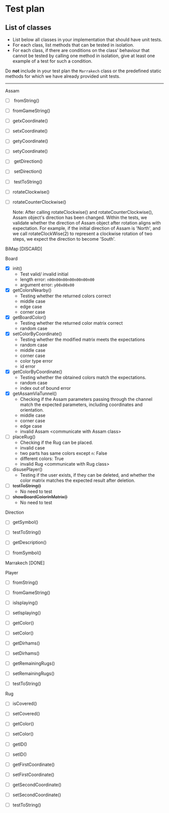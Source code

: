 
# Test plan

## List of classes

* List below all classes in your implementation that should have unit tests.
* For each class, list methods that can be tested in isolation.
* For each class, if there are conditions on the class' behaviour that cannot
  be tested by calling one method in isolation, give at least one example of
  a test for such a condition.

Do **not** include in your test plan the `Marrakech` class or the predefined
static methods for which we have already provided unit tests.

---



Assam

-   [ ] ​    fromString()

-   [ ] ​    fromGameString()

-   [ ] ​    getxCoordinate()

-   [ ] ​    setxCoordinate()

-   [ ] ​    getyCoordinate()

-   [ ] ​    setyCoordinate()

-   [ ] ​    getDirection()

-   [ ] ​    setDirection()

-   [ ] ​    testToString()

-   [ ] ​    rotateClockwise()

-   [ ] ​    rotateCounterClockwise()

    Note: After calling rotateClockwise() and rotateCounterClockwise(), Assam object's direction has been changed. Within the tests, we validate whether the direction of Assam object after rotation aligns with expectation. For example, if the initial direction of Assam is 'North', and we call rotateClockWise(2) to represent a clockwise rotation of two steps, we expect the direction to become 'South'.

BiMap [DISCARD]

Board

-   [x] init()
    -   Test valid/ invalid initial
    -   length error: `n00n00n00n00n00n00n00`
    -   argument error: `y00x00x00`
-   [x] getColorsNearby()
    -   Testing whether the returned colors correct
    -   middle case
    -   edge case
    -   corner case
-   [x] getBoardColor()
    -   Testing whether the returned color matrix correct
    -   random case
-   [x] setColorByCoordinate()
    -   Testing whether the modified matrix meets the expectations
    -   random case
    -   middle case
    -   corner case
    -   color type error
    -   id error
-   [x] getColorByCoordinate()
    -   Testing whether the obtained colors match the expectations.
    -   random case
    -   index out of bound error
-   [x] getAssamViaTunnel()
    -   Checking if the Assam parameters passing through the channel match the expected parameters, including coordinates and orientation.
    -   middle case
    -   corner case
    -   edge case
    -   invalid Assam \<communicate with Assam class\>
-   [ ] placeRug()
    -   Checking if the Rug can be placed.
    -   invalid case
    -   two parts has same colors except `n`: False
    -   different colors: True
    -   invalid Rug \<communicate with Rug class\>
-   [ ] disusePlayer()
    -   Testing if the user exists, if they can be deleted, and whether the color matrix matches the expected result after deletion.
-   [ ] ~~testToString()~~
    -   No need to test
-   [ ] ~~showBoardColorInMatrix()~~
    -   No need to test

Direction

-   [ ]   getSymbol()

-   [ ]   testToString()

-   [ ]   getDescription()

-   [ ]   fromSymbol()


Marrakech [DONE]

Player

-   [ ]   fromString()

-   [ ]   fromGameString()

-   [ ]   isIsplaying()

-   [ ]   setIsplaying()

-   [ ]   getColor()

-   [ ]   setColor()

-   [ ]   getDirhams()

-   [ ]   setDirhams()

-   [ ]   getRemainingRugs()

-   [ ]   setRemainingRugs()

-   [ ]   testToString()


Rug

-   [ ]   isCovered()

-   [ ]   setCovered()

-   [ ]   getColor()

-   [ ]   setColor()

-   [ ]   getID()

-   [ ]   setID()

-   [ ]   getFirstCoordinate()

-   [ ]   setFirstCoordinate()

-   [ ]   getSecondCoordinate()

-   [ ]   setSecondCoordinate()

-   [ ]   testToString()